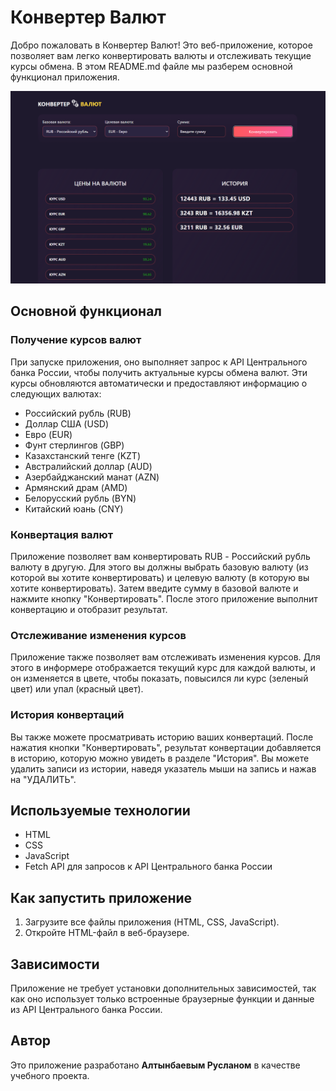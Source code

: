 # Конвертер Валют

Добро пожаловать в Конвертер Валют! Это веб-приложение, которое позволяет вам легко конвертировать валюты и отслеживать текущие курсы обмена. В этом README.md файле мы разберем основной функционал приложения.

![Конвертер Валют](pic/img.png)

## Основной функционал

### Получение курсов валют

При запуске приложения, оно выполняет запрос к API Центрального банка России, чтобы получить актуальные курсы обмена валют. Эти курсы обновляются автоматически и предоставляют информацию о следующих валютах:

- Российский рубль (RUB)
- Доллар США (USD)
- Евро (EUR)
- Фунт стерлингов (GBP)
- Казахстанский тенге (KZT)
- Австралийский доллар (AUD)
- Азербайджанский манат (AZN)
- Армянский драм (AMD)
- Белорусский рубль (BYN)
- Китайский юань (CNY)

### Конвертация валют

Приложение позволяет вам конвертировать RUB - Российский рубль валюту в другую. Для этого вы должны выбрать базовую валюту (из которой вы хотите конвертировать) и целевую валюту (в которую вы хотите конвертировать). Затем введите сумму в базовой валюте и нажмите кнопку "Конвертировать". После этого приложение выполнит конвертацию и отобразит результат.

### Отслеживание изменения курсов

Приложение также позволяет вам отслеживать изменения курсов. Для этого в информере отображается текущий курс для каждой валюты, и он изменяется в цвете, чтобы показать, повысился ли курс (зеленый цвет) или упал (красный цвет).

### История конвертаций

Вы также можете просматривать историю ваших конвертаций. После нажатия кнопки "Конвертировать", результат конвертации добавляется в историю, которую можно увидеть в разделе "История". Вы можете удалить записи из истории, наведя указатель мыши на запись и нажав на "УДАЛИТЬ".

## Используемые технологии

- HTML
- CSS
- JavaScript
- Fetch API для запросов к API Центрального банка России

## Как запустить приложение

1. Загрузите все файлы приложения (HTML, CSS, JavaScript).
2. Откройте HTML-файл в веб-браузере.

## Зависимости

Приложение не требует установки дополнительных зависимостей, так как оно использует только встроенные браузерные функции и данные из API Центрального банка России.

## Автор

Это приложение разработано **Алтынбаевым Русланом** в качестве учебного проекта.

